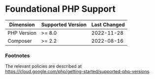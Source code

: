# Foundational PHP Support

| Dimension       | Supported Version    | Last Changed |
|-----------------|----------------------|--------------|
| PHP Version     | >= 8.0               | 2022-11-28   |
| Composer        | >= 2.2               | 2022-08-16   |

### Footnotes

The relevant policies are described at https://cloud.google.com/php/getting-started/supported-php-versions.
